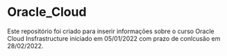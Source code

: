 # Oracle_Cloud


Este repositório foi criado para inserir informações sobre o curso Oracle Cloud Insfrastructure iniciado em 05/01/2022 com prazo de conlcusão em 28/02/2022.
